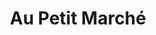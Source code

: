 ---
title: "Au Petit Marché"
url: /saint-christophe-en-brionnais/au-petit-marche/
shop: commodité
---